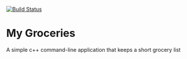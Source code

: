 [![Build Status](https://travis-ci.org/ChicoState/MyGroceries.svg?branch=master)](https://travis-ci.org/krasmussen/MyGroceries)

# My Groceries

A simple c++ command-line application that keeps a short grocery list
